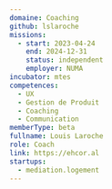 ```yaml
---
domaine: Coaching
github: lslaroche
missions:
  - start: 2023-04-24
    end: 2024-12-31
    status: independent
    employer: NUMA
incubator: mtes
competences:
  - UX
  - Gestion de Produit
  - Coaching
  - Communication
memberType: beta
fullname: Louis Laroche
role: Coach
link: https://ehcor.al
startups:
  - mediation.logement
---
```


